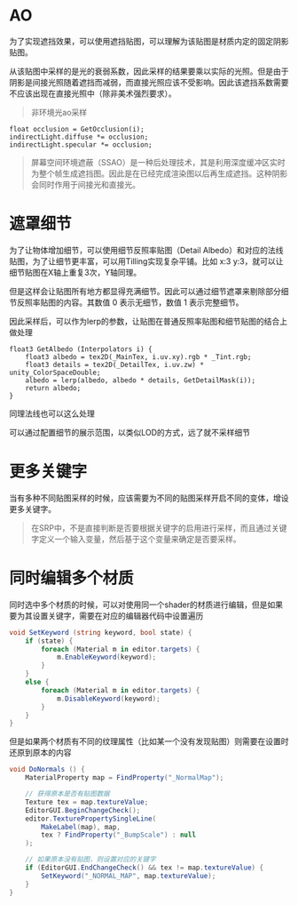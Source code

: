 # AO

为了实现遮挡效果，可以使用遮挡贴图，可以理解为该贴图是材质内定的固定阴影贴图。

从该贴图中采样的是光的衰弱系数，因此采样的结果要乘以实际的光照。但是由于阴影是间接光照随着遮挡而减弱，而直接光照应该不受影响。因此该遮挡系数需要不应该出现在直接光照中（除非美术强烈要求）。

> 非环境光ao采样
```hlsl
float occlusion = GetOcclusion(i);
indirectLight.diffuse *= occlusion;
indirectLight.specular *= occlusion;
```

> 屏幕空间环境遮蔽（SSAO）是一种后处理技术，其是利用深度缓冲区实时为整个帧生成遮挡图。因此是在已经完成渲染图以后再生成遮挡。这种阴影会同时作用于间接光和直接光。


# 遮罩细节

为了让物体增加细节，可以使用细节反照率贴图（Detail Albedo）和对应的法线贴图，为了让细节更丰富，可以用Tilling实现复杂平铺。比如 x:3 y:3，就可以让细节贴图在X轴上重复3次，Y轴同理。


但是这样会让贴图所有地方都显得充满细节。因此可以通过细节遮罩来剔除部分细节反照率贴图的内容。其数值 0 表示无细节，数值 1 表示完整细节。

因此采样后，可以作为lerp的参数，让贴图在普通反照率贴图和细节贴图的结合上做处理

```hlsl
float3 GetAlbedo (Interpolators i) {
	float3 albedo = tex2D(_MainTex, i.uv.xy).rgb * _Tint.rgb;
	float3 details = tex2D(_DetailTex, i.uv.zw) * unity_ColorSpaceDouble;
	albedo = lerp(albedo, albedo * details, GetDetailMask(i));
	return albedo;
}
```
同理法线也可以这么处理

可以通过配置细节的展示范围，以类似LOD的方式，远了就不采样细节


# 更多关键字

当有多种不同贴图采样的时候，应该需要为不同的贴图采样开启不同的变体，增设更多关键字。

> 在SRP中，不是直接判断是否要根据关键字的启用进行采样，而且通过关键字定义一个输入变量，然后基于这个变量来确定是否要采样。


# 同时编辑多个材质

同时选中多个材质的时候，可以对使用同一个shader的材质进行编辑，但是如果要为其设置关键字，需要在对应的编辑器代码中设置遍历
```cs
void SetKeyword (string keyword, bool state) {
    if (state) {
        foreach (Material m in editor.targets) {
            m.EnableKeyword(keyword);
        }
    }
    else {
        foreach (Material m in editor.targets) {
            m.DisableKeyword(keyword);
        }
    }
}
```

但是如果两个材质有不同的纹理属性（比如某一个没有发现贴图）则需要在设置时还原到原本的内容

```cs
void DoNormals () {
    MaterialProperty map = FindProperty("_NormalMap");

    // 获得原本是否有贴图数据
    Texture tex = map.textureValue;
    EditorGUI.BeginChangeCheck();
    editor.TexturePropertySingleLine(
        MakeLabel(map), map,
        tex ? FindProperty("_BumpScale") : null
    );

    // 如果原本没有贴图，则设置对应的关键字
    if (EditorGUI.EndChangeCheck() && tex != map.textureValue) {
        SetKeyword("_NORMAL_MAP", map.textureValue);
    }
}
```




